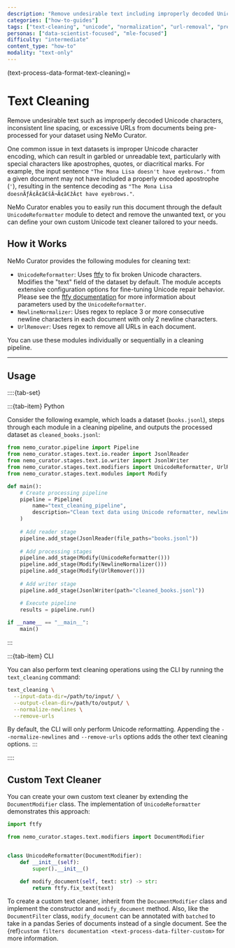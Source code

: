 ```yaml
---
description: "Remove undesirable text including improperly decoded Unicode characters, inconsistent spacing, and excessive URLs"
categories: ["how-to-guides"]
tags: ["text-cleaning", "unicode", "normalization", "url-removal", "preprocessing", "ftfy"]
personas: ["data-scientist-focused", "mle-focused"]
difficulty: "intermediate"
content_type: "how-to"
modality: "text-only"
---
```


(text-process-data-format-text-cleaning)=
# Text Cleaning

Remove undesirable text such as improperly decoded Unicode characters, inconsistent line spacing, or excessive URLs from documents being pre-processed for your dataset using NeMo Curator.

One common issue in text datasets is improper Unicode character encoding, which can result in garbled or unreadable text, particularly with special characters like apostrophes, quotes, or diacritical marks. For example, the input sentence `"The Mona Lisa doesn't have eyebrows."` from a given document may not have included a properly encoded apostrophe (`'`), resulting in the sentence decoding as `"The Mona Lisa doesnÃƒÂ¢Ã¢â€šÂ¬Ã¢â€žÂ¢t have eyebrows."`. 

NeMo Curator enables you to easily run this document through the default `UnicodeReformatter` module to detect and remove the unwanted text, or you can define your own custom Unicode text cleaner tailored to your needs.

## How it Works

NeMo Curator provides the following modules for cleaning text:

- `UnicodeReformatter`: Uses [ftfy](https://ftfy.readthedocs.io/en/latest/) to fix broken Unicode characters. Modifies the "text" field of the dataset by default. The module accepts extensive configuration options for fine-tuning Unicode repair behavior. Please see the [ftfy documentation](https://ftfy.readthedocs.io/en/latest/config.html) for more information about parameters used by the `UnicodeReformatter`.
- `NewlineNormalizer`: Uses regex to replace 3 or more consecutive newline characters in each document with only 2 newline characters.
- `UrlRemover`: Uses regex to remove all URLs in each document.

You can use these modules individually or sequentially in a cleaning pipeline.

---

## Usage

::::{tab-set}

:::{tab-item} Python

Consider the following example, which loads a dataset (`books.jsonl`), steps through each module in a cleaning pipeline, and outputs the processed dataset as `cleaned_books.jsonl`:

```python
from nemo_curator.pipeline import Pipeline
from nemo_curator.stages.text.io.reader import JsonlReader
from nemo_curator.stages.text.io.writer import JsonlWriter
from nemo_curator.stages.text.modifiers import UnicodeReformatter, UrlRemover, NewlineNormalizer
from nemo_curator.stages.text.modules import Modify

def main():
    # Create processing pipeline
    pipeline = Pipeline(
        name="text_cleaning_pipeline",
        description="Clean text data using Unicode reformatter, newline normalizer, and URL remover"
    )
    
    # Add reader stage
    pipeline.add_stage(JsonlReader(file_paths="books.jsonl"))
    
    # Add processing stages
    pipeline.add_stage(Modify(UnicodeReformatter()))
    pipeline.add_stage(Modify(NewlineNormalizer()))
    pipeline.add_stage(Modify(UrlRemover()))
    
    # Add writer stage
    pipeline.add_stage(JsonlWriter(path="cleaned_books.jsonl"))

    # Execute pipeline
    results = pipeline.run()
    
if __name__ == "__main__":
    main()
```
:::

:::{tab-item} CLI

You can also perform text cleaning operations using the CLI by running the `text_cleaning` command:

```bash
text_cleaning \
  --input-data-dir=/path/to/input/ \
  --output-clean-dir=/path/to/output/ \
  --normalize-newlines \
  --remove-urls
```

By default, the CLI will only perform Unicode reformatting. Appending the `--normalize-newlines` and `--remove-urls` options adds the other text cleaning options.
:::

::::

## Custom Text Cleaner

You can create your own custom text cleaner by extending the `DocumentModifier` class. The implementation of `UnicodeReformatter` demonstrates this approach:

```python
import ftfy

from nemo_curator.stages.text.modifiers import DocumentModifier


class UnicodeReformatter(DocumentModifier):
    def __init__(self):
        super().__init__()

    def modify_document(self, text: str) -> str:
        return ftfy.fix_text(text)
```

To create a custom text cleaner, inherit from the `DocumentModifier` class and implement the constructor and `modify_document` method. Also, like the `DocumentFilter` class, `modify_document` can be annotated with `batched` to take in a pandas Series of documents instead of a single document. See the {ref}`custom filters documentation <text-process-data-filter-custom>` for more information.
